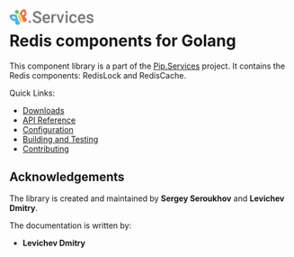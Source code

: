 # <img src="https://github.com/pip-services/pip-services/raw/master/design/Logo.png" alt="Pip.Services Logo" style="max-width:30%"> <br/> Redis components for Golang

This component library is a part of the [Pip.Services](https://github.com/pip-services/pip-services) project.
It contains the Redis components: RedisLock and RedisCache.

Quick Links:

* [Downloads](https://github.com/pip-services3-go/pip-services3-redis-go/blob/master/docs/Downloads.md)
* [API Reference](https://godoc.org/github.com/pip-services3-go/pip-services3-redis-go/)
* [Configuration](https://github.com/pip-services3-go/pip-services3-redis-go/blob/master/docs/Configuration.md)
* [Building and Testing](https://github.com/pip-services3-go/pip-services3-redis-go/blob/master/docs/Development.md)
* [Contributing](https://github.com/pip-services3-go/pip-services3-redis-go/blob/master/docs/Development.md#contrib)

## Acknowledgements

The library is created and maintained by **Sergey Seroukhov** and **Levichev Dmitry**.

The documentation is written by:
- **Levichev Dmitry**